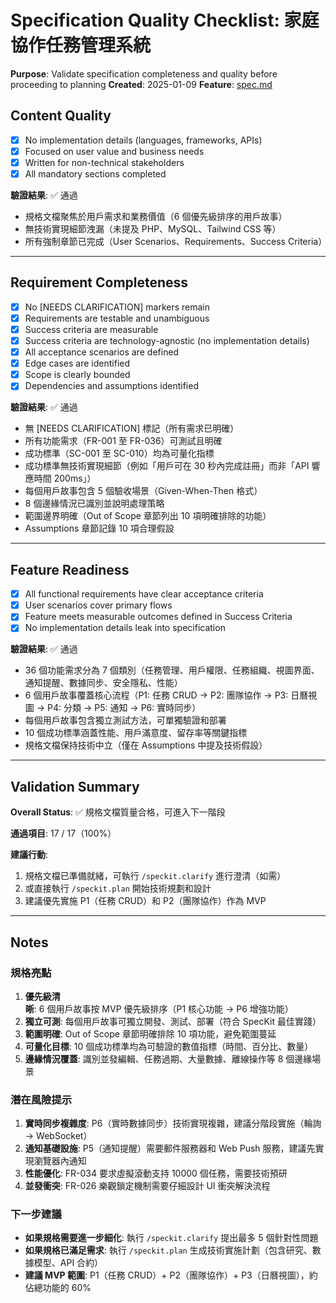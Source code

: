 # Specification Quality Checklist: 家庭協作任務管理系統

**Purpose**: Validate specification completeness and quality before proceeding to planning
**Created**: 2025-01-09
**Feature**: [spec.md](../spec.md)

## Content Quality

- [x] No implementation details (languages, frameworks, APIs)
- [x] Focused on user value and business needs
- [x] Written for non-technical stakeholders
- [x] All mandatory sections completed

**驗證結果**: ✅ 通過
- 規格文檔聚焦於用戶需求和業務價值（6 個優先級排序的用戶故事）
- 無技術實現細節洩漏（未提及 PHP、MySQL、Tailwind CSS 等）
- 所有強制章節已完成（User Scenarios、Requirements、Success Criteria）

---

## Requirement Completeness

- [x] No [NEEDS CLARIFICATION] markers remain
- [x] Requirements are testable and unambiguous
- [x] Success criteria are measurable
- [x] Success criteria are technology-agnostic (no implementation details)
- [x] All acceptance scenarios are defined
- [x] Edge cases are identified
- [x] Scope is clearly bounded
- [x] Dependencies and assumptions identified

**驗證結果**: ✅ 通過
- 無 [NEEDS CLARIFICATION] 標記（所有需求已明確）
- 所有功能需求（FR-001 至 FR-036）可測試且明確
- 成功標準（SC-001 至 SC-010）均為可量化指標
- 成功標準無技術實現細節（例如「用戶可在 30 秒內完成註冊」而非「API 響應時間 200ms」）
- 每個用戶故事包含 5 個驗收場景（Given-When-Then 格式）
- 8 個邊緣情況已識別並說明處理策略
- 範圍邊界明確（Out of Scope 章節列出 10 項明確排除的功能）
- Assumptions 章節記錄 10 項合理假設

---

## Feature Readiness

- [x] All functional requirements have clear acceptance criteria
- [x] User scenarios cover primary flows
- [x] Feature meets measurable outcomes defined in Success Criteria
- [x] No implementation details leak into specification

**驗證結果**: ✅ 通過
- 36 個功能需求分為 7 個類別（任務管理、用戶權限、任務組織、視圖界面、通知提醒、數據同步、安全隱私、性能）
- 6 個用戶故事覆蓋核心流程（P1: 任務 CRUD → P2: 團隊協作 → P3: 日曆視圖 → P4: 分類 → P5: 通知 → P6: 實時同步）
- 每個用戶故事包含獨立測試方法，可單獨驗證和部署
- 10 個成功標準涵蓋性能、用戶滿意度、留存率等關鍵指標
- 規格文檔保持技術中立（僅在 Assumptions 中提及技術假設）

---

## Validation Summary

**Overall Status**: ✅ 規格文檔質量合格，可進入下一階段

**通過項目**: 17 / 17（100%）

**建議行動**:
1. 規格文檔已準備就緒，可執行 `/speckit.clarify` 進行澄清（如需）
2. 或直接執行 `/speckit.plan` 開始技術規劃和設計
3. 建議優先實施 P1（任務 CRUD）和 P2（團隊協作）作為 MVP

---

## Notes

### 規格亮點

1. **優先級清晰**: 6 個用戶故事按 MVP 優先級排序（P1 核心功能 → P6 增強功能）
2. **獨立可測**: 每個用戶故事可獨立開發、測試、部署（符合 SpecKit 最佳實踐）
3. **範圍明確**: Out of Scope 章節明確排除 10 項功能，避免範圍蔓延
4. **可量化目標**: 10 個成功標準均為可驗證的數值指標（時間、百分比、數量）
5. **邊緣情況覆蓋**: 識別並發編輯、任務過期、大量數據、離線操作等 8 個邊緣場景

### 潛在風險提示

1. **實時同步複雜度**: P6（實時數據同步）技術實現複雜，建議分階段實施（輪詢 → WebSocket）
2. **通知基礎設施**: P5（通知提醒）需要郵件服務器和 Web Push 服務，建議先實現瀏覽器內通知
3. **性能優化**: FR-034 要求虛擬滾動支持 10000 個任務，需要技術預研
4. **並發衝突**: FR-026 樂觀鎖定機制需要仔細設計 UI 衝突解決流程

### 下一步建議

- **如果規格需要進一步細化**: 執行 `/speckit.clarify` 提出最多 5 個針對性問題
- **如果規格已滿足需求**: 執行 `/speckit.plan` 生成技術實施計劃（包含研究、數據模型、API 合約）
- **建議 MVP 範圍**: P1（任務 CRUD）+ P2（團隊協作）+ P3（日曆視圖），約佔總功能的 60%
